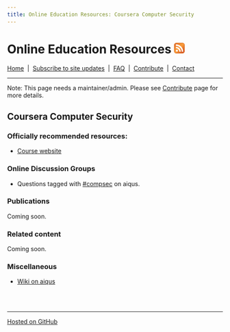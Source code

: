 ```yaml
---
title: Online Education Resources: Coursera Computer Security
---
```


# Online Education Resources <a href=""><img src="https://github.com/amberj/online-edu-resources/raw/gh-pages/feed-icon.png" alt="RSS Feed" /></a>
[Home](http://amberj.github.com/online-edu-resources/ "Online Educational Resources: Home") &nbsp;|&nbsp; [Subscribe to site updates](http://amberj.github.com/online-edu-resources/subscribe.html "Online Educational Resources: Subscribe to site updates") &nbsp;|&nbsp; [FAQ](http://amberj.github.com/online-edu-resources/faq.html "Online Educational Resources: FAQ") &nbsp;|&nbsp; [Contribute](http://amberj.github.com/online-edu-resources/contribute.html "Online Educational Reqources: Contribute") &nbsp;|&nbsp; [Contact](http://amberj.github.com/online-edu-resources/contact.html "Online Educational Resources: Contact")<br />

<hr />

Note: This page needs a maintainer/admin. Please see [Contribute](http://amberj.github.com/online-edu-resources/contribute.html) page for more details.

## Coursera Computer Security
### Officially recommended resources:
* [Course website](http://www.security-class.org/)

### Online Discussion Groups
* Questions tagged with [#compsec](http://www.aiqus.com/tags/%23compsec) on aiqus.

### Publications
Coming soon.

### Related content
Coming soon.

### Miscellaneous
* [Wiki on aiqus](http://www.aiqus.com/wiki/Computer_Security)

<br /><br />
<hr />

[Hosted on GitHub](https://github.com/amberj/online-edu-resources "online-edu-resources on GitHub")

